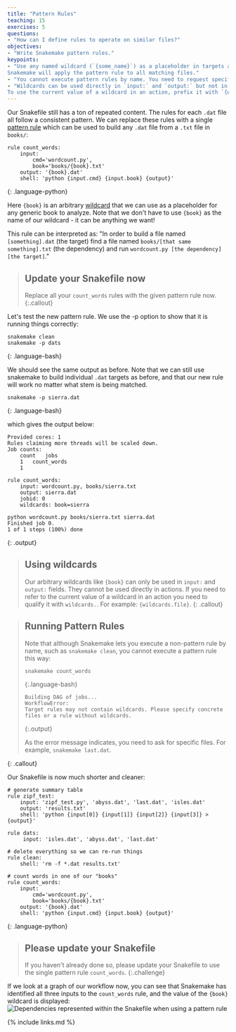 ```yaml
---
title: "Pattern Rules"
teaching: 15
exercises: 5
questions:
- "How can I define rules to operate on similar files?"
objectives:
- "Write Snakemake pattern rules."
keypoints:
- "Use any named wildcard (`{some_name}`) as a placeholder in targets and dependencies.
Snakemake will apply the pattern rule to all matching files."
- "You cannot execute pattern rules by name. You need to request specific files."
- "Wildcards can be used directly in `input:` and `output:` but not in actions.
To use the current value of a wildcard in an action, prefix it with `{wildcards.}`."
---
```


Our Snakefile still has a ton of repeated content. The rules for each `.dat`
file all follow a consistent pattern. We can replace these rules with a
single [pattern rule][ref-pattern-rule] which can be used to build any `.dat`
file from a `.txt` file in `books/`:

~~~
rule count_words:
    input:
        cmd='wordcount.py',
        book='books/{book}.txt'
    output: '{book}.dat'
    shell: 'python {input.cmd} {input.book} {output}'
~~~
{: .language-python}

Here `{book}` is an arbitrary [wildcard][ref-wildcard]
that we can use as a placeholder for any generic book to analyze.
Note that we don't have to use `{book}` as the name of our wildcard -
it can be anything we want!

This rule can be interpreted as:
"In order to build a file named `[something].dat` (the target)
find a file named `books/[that same something].txt` (the dependency)
and run `wordcount.py [the dependency] [the target]`."

> ## Update your Snakefile now
>
> Replace all your `count_words` rules with the given pattern rule now.
{:.callout}

Let's test the new pattern rule. We use the -p option to show that it is
running things correctly:

~~~
snakemake clean
snakemake -p dats
~~~
{: .language-bash}

We should see the same output as before. Note that we can still use snakemake
to build individual `.dat` targets as before, and that our new rule will work
no matter what stem is being matched.

~~~
snakemake -p sierra.dat
~~~
{: .language-bash}

which gives the output below:

~~~
Provided cores: 1
Rules claiming more threads will be scaled down.
Job counts:
	count	jobs
	1	count_words
	1

rule count_words:
    input: wordcount.py, books/sierra.txt
    output: sierra.dat
    jobid: 0
    wildcards: book=sierra

python wordcount.py books/sierra.txt sierra.dat
Finished job 0.
1 of 1 steps (100%) done
~~~
{: .output}

> ## Using wildcards
>
> Our arbitrary wildcards like `{book}` can only be used in
> `input:` and `output:` fields. They cannot be used directly in actions.
> If you need to refer to the current value of a wildcard in an action you
> need to qualify it with `wildcards.`. For example: `{wildcards.file}`.
{: .callout}

> ## Running Pattern Rules
>
> Note that although Snakemake lets you execute a non-pattern rule by name,
> such as `snakemake clean`, you cannot execute a pattern rule this way:
>
> ~~~
> snakemake count_words
> ~~~
> {:.language-bash}
> ~~~
> Building DAG of jobs...
> WorkflowError:
> Target rules may not contain wildcards. Please specify concrete files or a rule without wildcards.
> ~~~
> {:.output}
>
> As the error message indicates, you need to ask for specific files. For example, `snakemake last.dat`.
>
{: .callout}

Our Snakefile is now much shorter and cleaner:

~~~
# generate summary table
rule zipf_test:
    input: 'zipf_test.py', 'abyss.dat', 'last.dat', 'isles.dat'
    output: 'results.txt'
    shell: 'python {input[0]} {input[1]} {input[2]} {input[3]} > {output}'

rule dats:
     input: 'isles.dat', 'abyss.dat', 'last.dat'

# delete everything so we can re-run things
rule clean:
    shell: 'rm -f *.dat results.txt'

# count words in one of our "books"
rule count_words:
    input:
        cmd='wordcount.py',
        book='books/{book}.txt'
    output: '{book}.dat'
    shell: 'python {input.cmd} {input.book} {output}'
~~~
{: .language-python}

> ## Please update your Snakefile
>
> If you haven't already done so, please update your Snakefile
> to use the single pattern rule `count_words`.
{:.challenge}

If we look at a graph of our workflow now, you can see that Snakemake has
identified all three inputs to the `count_words` rule, and the value of the
`{book}` wildcard is displayed:
![Dependencies represented within the Snakefile when using a pattern rule][fig-pattern-rule]

[ref-pattern-rule]: ../reference#pattern-rule
[ref-wildcard]: ../reference#wildcard
[fig-pattern-rule]: ../fig/04-pattern-dag.svg

{% include links.md %}
